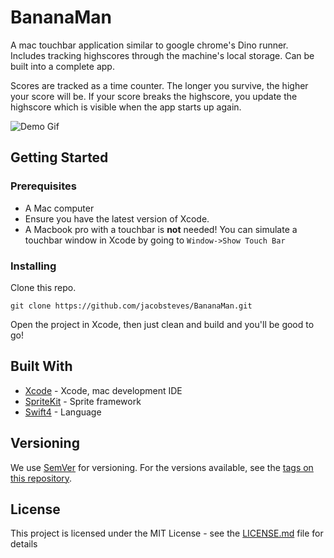 # BananaMan
A mac touchbar application similar to google chrome's Dino runner. Includes tracking highscores through the machine's local storage. Can be built into a complete app.

Scores are tracked as a time counter. The longer you survive, the higher your score will be. If your score breaks the highscore, you update the highscore which is visible when the app starts up again.

![Demo Gif](Demo/bananaMan.gif)

## Getting Started

### Prerequisites

- A Mac computer
- Ensure you have the latest version of Xcode.
- A Macbook pro with a touchbar is <b>not</b> needed! You can simulate a touchbar window in Xcode by going to `Window->Show Touch Bar`

### Installing

Clone this repo.

```
git clone https://github.com/jacobsteves/BananaMan.git
```

Open the project in Xcode, then just clean and build and you'll be good to go!

## Built With

* [Xcode](https://developer.apple.com/xcode/) - Xcode, mac development IDE
* [SpriteKit](https://developer.apple.com/documentation/spritekit) - Sprite framework
* [Swift4](https://swift.org/blog/swift-4-0-released/) - Language

## Versioning

We use [SemVer](http://semver.org/) for versioning. For the versions available, see the [tags on this repository](https://github.com/jacobsteves/project/tags).

## License

This project is licensed under the MIT License - see the [LICENSE.md](LICENSE.md) file for details
